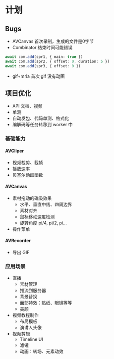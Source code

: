 # 计划

## Bugs
- AVCanvas 首次录制，生成的文件是0字节
- Combinator 结束时间可能错误
```ts
await com.add(spr1, { main: true })
await com.add(spr2, { offset: 0, duration: 5 })
await com.add(spr3, { offset: 0 })
```
- gif+m4a 首次 gif 没有动画

## 项目优化
- API 文档、视频
- 单测
- 自动发包、代码单测、格式化
- 编解码等任务转移到 worker 中

### 基础能力 

#### AVCliper
- 视频裁剪、截帧
- 播放速率
- 贝塞尔动画函数

#### AVCanvas
- 素材拖动的磁吸效果  
  - 水平、垂直中线、四周边界
  - 素材对齐
  - 鼠标移动速度检测
  - 旋转角度 pi/4, pi/2, pi...
- 操作菜单

#### AVRecorder
- 导出 GIF

### 应用场景
- 直播
  - 素材管理
  - 推流到服务器  
  - 背景替换
  - 面部特效：贴纸、眼镜等等
  - 美颜
- 视频教程制作
  - 布局模板
  - 演讲人头像
- 视频剪辑
  - Timeline UI
  - 滤镜
  - 动画：转场、元素动效

